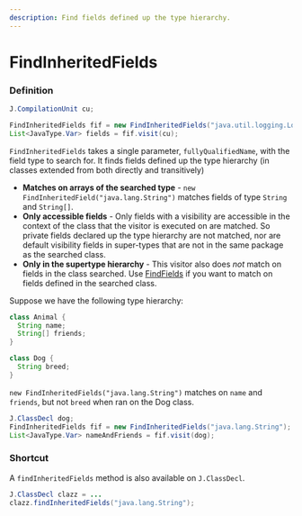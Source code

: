 ```yaml
---
description: Find fields defined up the type hierarchy.
---
```


# FindInheritedFields

### Definition

```java
J.CompilationUnit cu;

FindInheritedFields fif = new FindInheritedFields("java.util.logging.Logger");
List<JavaType.Var> fields = fif.visit(cu);
```

`FindInheritedFields` takes a single parameter, `fullyQualifiedName`, with the field type to search for. It finds fields defined up the type hierarchy \(in classes extended from both directly and transitively\) 

* **Matches on arrays of the searched type** - `new FindInheritedField("java.lang.String")` matches fields of type `String` and `String[]`.
* **Only accessible fields** - Only fields with a visibility are accessible in the context of the class that the visitor is executed on are matched. So private fields declared up the type hierarchy are not matched, nor are default visibility fields in super-types that are not in the same package as the searched class. 
* **Only in the supertype hierarchy** -  This visitor also does _not_ match on fields in the class searched. Use [FindFields](findfields.md) if you want to match on fields defined in the searched class.

Suppose we have the following type hierarchy:

```java
class Animal {
  String name;
  String[] friends;
}

class Dog {
  String breed;
}
```

`new FindInheritedFields("java.lang.String")` matches on `name` and `friends`, but not `breed` when ran on the Dog class.

```java
J.ClassDecl dog;
FindInheritedFields fif = new FindInheritedFields("java.lang.String");
List<JavaType.Var> nameAndFriends = fif.visit(dog);
```

### Shortcut

A `findInheritedFields` method is also available on `J.ClassDecl`.

```java
J.ClassDecl clazz = ...
clazz.findInheritedFields("java.lang.String");
```

